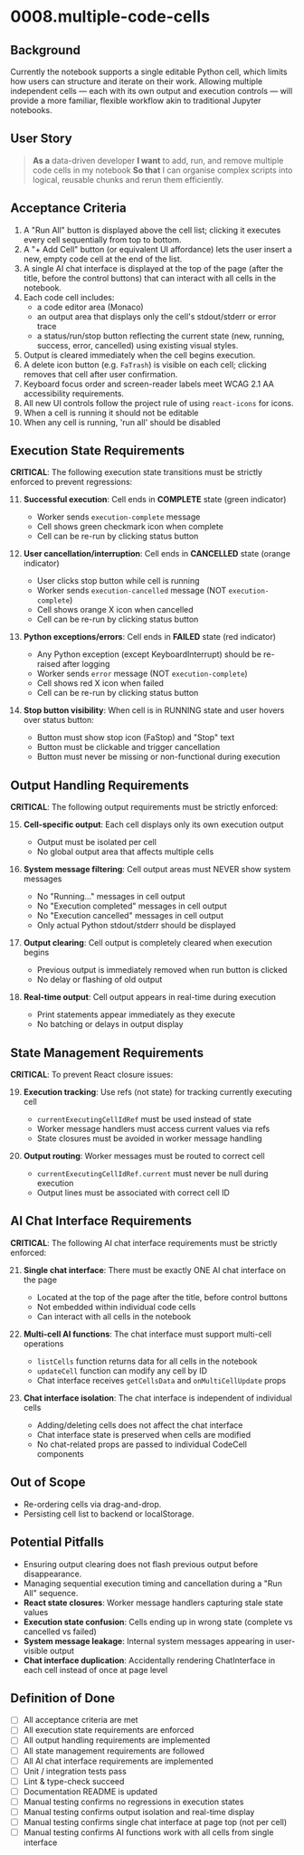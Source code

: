 # 0008.multiple-code-cells

## Background

Currently the notebook supports a single editable Python cell, which limits how users can structure and iterate on their work. Allowing multiple independent cells — each with its own output and execution controls — will provide a more familiar, flexible workflow akin to traditional Jupyter notebooks.

## User Story

> **As a** data-driven developer
> **I want** to add, run, and remove multiple code cells in my notebook
> **So that** I can organise complex scripts into logical, reusable chunks and rerun them efficiently.

## Acceptance Criteria

1. A "Run All" button is displayed above the cell list; clicking it executes every cell sequentially from top to bottom.
2. A "+ Add Cell" button (or equivalent UI affordance) lets the user insert a new, empty code cell at the end of the list.
3. A single AI chat interface is displayed at the top of the page (after the title, before the control buttons) that can interact with all cells in the notebook.
4. Each code cell includes:
   - a code editor area (Monaco)
   - an output area that displays only the cell's stdout/stderr or error trace
   - a status/run/stop button reflecting the current state (new, running, success, error, cancelled) using existing visual styles.
5. Output is cleared immediately when the cell begins execution.
6. A delete icon button (e.g. `FaTrash`) is visible on each cell; clicking removes that cell after user confirmation.
7. Keyboard focus order and screen-reader labels meet WCAG 2.1 AA accessibility requirements.
8. All new UI controls follow the project rule of using `react-icons` for icons.
9. When a cell is running it should not be editable
10. When any cell is running, 'run all' should be disabled

## Execution State Requirements

**CRITICAL**: The following execution state transitions must be strictly enforced to prevent regressions:

11. **Successful execution**: Cell ends in **COMPLETE** state (green indicator)

    - Worker sends `execution-complete` message
    - Cell shows green checkmark icon when complete
    - Cell can be re-run by clicking status button

12. **User cancellation/interruption**: Cell ends in **CANCELLED** state (orange indicator)

    - User clicks stop button while cell is running
    - Worker sends `execution-cancelled` message (NOT `execution-complete`)
    - Cell shows orange X icon when cancelled
    - Cell can be re-run by clicking status button

13. **Python exceptions/errors**: Cell ends in **FAILED** state (red indicator)

    - Any Python exception (except KeyboardInterrupt) should be re-raised after logging
    - Worker sends `error` message (NOT `execution-complete`)
    - Cell shows red X icon when failed
    - Cell can be re-run by clicking status button

14. **Stop button visibility**: When cell is in RUNNING state and user hovers over status button:
    - Button must show stop icon (FaStop) and "Stop" text
    - Button must be clickable and trigger cancellation
    - Button must never be missing or non-functional during execution

## Output Handling Requirements

**CRITICAL**: The following output requirements must be strictly enforced:

15. **Cell-specific output**: Each cell displays only its own execution output

    - Output must be isolated per cell
    - No global output area that affects multiple cells

16. **System message filtering**: Cell output areas must NEVER show system messages

    - No "Running..." messages in cell output
    - No "Execution completed" messages in cell output
    - No "Execution cancelled" messages in cell output
    - Only actual Python stdout/stderr should be displayed

17. **Output clearing**: Cell output is completely cleared when execution begins

    - Previous output is immediately removed when run button is clicked
    - No delay or flashing of old output

18. **Real-time output**: Cell output appears in real-time during execution
    - Print statements appear immediately as they execute
    - No batching or delays in output display

## State Management Requirements

**CRITICAL**: To prevent React closure issues:

19. **Execution tracking**: Use refs (not state) for tracking currently executing cell

    - `currentExecutingCellIdRef` must be used instead of state
    - Worker message handlers must access current values via refs
    - State closures must be avoided in worker message handling

20. **Output routing**: Worker messages must be routed to correct cell
    - `currentExecutingCellIdRef.current` must never be null during execution
    - Output lines must be associated with correct cell ID

## AI Chat Interface Requirements

**CRITICAL**: The following AI chat interface requirements must be strictly enforced:

21. **Single chat interface**: There must be exactly ONE AI chat interface on the page

    - Located at the top of the page after the title, before control buttons
    - Not embedded within individual code cells
    - Can interact with all cells in the notebook

22. **Multi-cell AI functions**: The chat interface must support multi-cell operations

    - `listCells` function returns data for all cells in the notebook
    - `updateCell` function can modify any cell by ID
    - Chat interface receives `getCellsData` and `onMultiCellUpdate` props

23. **Chat interface isolation**: The chat interface is independent of individual cells
    - Adding/deleting cells does not affect the chat interface
    - Chat interface state is preserved when cells are modified
    - No chat-related props are passed to individual CodeCell components

## Out of Scope

- Re-ordering cells via drag-and-drop.
- Persisting cell list to backend or localStorage.

## Potential Pitfalls

- Ensuring output clearing does not flash previous output before disappearance.
- Managing sequential execution timing and cancellation during a "Run All" sequence.
- **React state closures**: Worker message handlers capturing stale state values
- **Execution state confusion**: Cells ending up in wrong state (complete vs cancelled vs failed)
- **System message leakage**: Internal system messages appearing in user-visible output
- **Chat interface duplication**: Accidentally rendering ChatInterface in each cell instead of once at page level

## Definition of Done

- [ ] All acceptance criteria are met
- [ ] All execution state requirements are enforced
- [ ] All output handling requirements are implemented
- [ ] All state management requirements are followed
- [ ] All AI chat interface requirements are implemented
- [ ] Unit / integration tests pass
- [ ] Lint & type-check succeed
- [ ] Documentation README is updated
- [ ] Manual testing confirms no regressions in execution states
- [ ] Manual testing confirms output isolation and real-time display
- [ ] Manual testing confirms single chat interface at page top (not per cell)
- [ ] Manual testing confirms AI functions work with all cells from single interface
